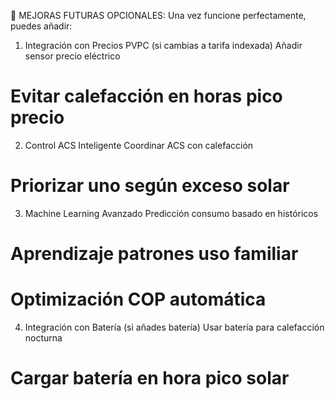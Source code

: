 🚀 MEJORAS FUTURAS OPCIONALES:
Una vez funcione perfectamente, puedes añadir:
1. Integración con Precios PVPC (si cambias a tarifa indexada)
   Añadir sensor precio eléctrico
# Evitar calefacción en horas pico precio
  2. Control ACS Inteligente
      Coordinar ACS con calefacción
# Priorizar uno según exceso solar
3. Machine Learning Avanzado
      Predicción consumo basado en históricos
# Aprendizaje patrones uso familiar
# Optimización COP automática
4. Integración con Batería (si añades batería)
       Usar batería para calefacción nocturna
# Cargar batería en hora pico solar
